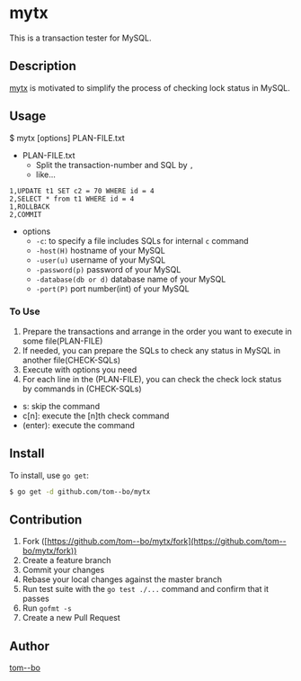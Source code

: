 # mytx

This is a transaction tester for MySQL.

## Description

[mytx](https://github.com/tom--bo/mytx) is motivated to simplify the process of checking lock status in MySQL.

## Usage

$ mytx [options] PLAN-FILE.txt

- PLAN-FILE.txt
  - Split the transaction-number and SQL by ```,```
  - like...
```
1,UPDATE t1 SET c2 = 70 WHERE id = 4
2,SELECT * from t1 WHERE id = 4
1,ROLLBACK
2,COMMIT
```

- options
  - ```-c```: to specify a file includes SQLs for internal ```c``` command
  - ```-host(H)``` hostname of your MySQL
  - ```-user(u)``` username of your MySQL
  - ```-password(p)``` password of your MySQL
  - ```-database(db or d)``` database name of your MySQL
  - ```-port(P)``` port number(int) of your MySQL

### To Use

1. Prepare the transactions and arrange in the order you want to execute in some file(PLAN-FILE)
1. If needed, you can prepare the SQLs to check any status in MySQL in another file(CHECK-SQLs)
1. Execute with options you need
1. For each line in the (PLAN-FILE), you can check the check lock status by commands in (CHECK-SQLs)
  - s: skip the command
  - c[n]: execute the [n]th check command
  - (enter): execute the command

## Install

To install, use `go get`:

```bash
$ go get -d github.com/tom--bo/mytx
```

## Contribution

1. Fork ([https://github.com/tom--bo/mytx/fork](https://github.com/tom--bo/mytx/fork))
1. Create a feature branch
1. Commit your changes
1. Rebase your local changes against the master branch
1. Run test suite with the `go test ./...` command and confirm that it passes
1. Run `gofmt -s`
1. Create a new Pull Request

## Author

[tom--bo](https://github.com/tom--bo)
